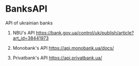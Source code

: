 # BanksAPI
API of ukrainian banks

1. NBU's API
https://bank.gov.ua/control/uk/publish/article?art_id=38441973

2. Monobank's API
https://api.monobank.ua/docs/

3. Privatbank's API
https://api.privatbank.ua/
